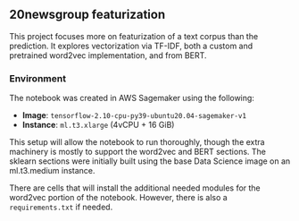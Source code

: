 ## 20newsgroup featurization

This project focuses more on featurization of a text corpus than the prediction. It explores vectorization via TF-IDF, both a custom and pretrained word2vec implementation, and from BERT.

### Environment

The notebook was created in AWS Sagemaker using the following:

* **Image**: `tensorflow-2.10-cpu-py39-ubuntu20.04-sagemaker-v1`
* **Instance**: `ml.t3.xlarge` (4vCPU + 16 GiB)

This setup will allow the notebook to run thoroughly, though the extra machinery is mostly to support the word2vec and BERT sections. The sklearn sections were initially built using the base Data Science image on an ml.t3.medium instance.

There are cells that will install the additional needed modules for the word2vec portion of the notebook. However, there is also a `requirements.txt` if needed.